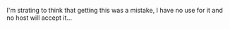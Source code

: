 I'm strating to think that getting this was a mistake, I have no use for it and no host will accept it...
